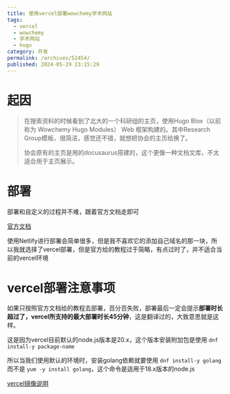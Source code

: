 ```yaml
---
title: 使用vercel部署wowchemy学术网站
tags:
  - vercel
  - wowchemy
  - 学术网站
  - hugo
category: 开发
permalink: /archives/52454/
published: 2024-05-29 23:15:29
---
```

# 起因

> 在搜索资料的时候看到了北大的一个科研组的主页，使用Hugo Blox（以前称为 Wowchemy Hugo Modules） Web 框架构建的。其中Research Group模板，很简洁，感觉还不错，就想把协会的主页给换了。
>
> 协会原有的主页是用的docusaurus搭建的，这个更像一种文档文库，不太适合用于主页展示。

# 部署

部署和自定义的过程并不难，跟着官方文档走即可

[官方文档](https://docs.hugoblox.com/)

使用Netlify进行部署会简单很多，但是我不喜欢它的添加自己域名的那一块，所以我就选择了vercel部署，但是官方给的教程过于简略，有点过时了，并不适合当前的vercel环境

# vercel部署注意事项

如果只按照官方文档给的教程去部署，百分百失败，部署最后一定会提示**部署时长超过了，vercel所支持的最大部署时长45分钟**，这是翻译过的，大致意思就是这样。

这是因为vercel目前默认的node.js版本是20.x，这个版本安装附加包是使用 `dnf install-y package-name`

所以当我们使用默认的环境时，安装golang依赖就要使用 `dnf install-y golang`而不是 `yum -y install golang`，这个命令是适用于18.x版本的node.js

[vercel镜像说明](https://vercel.com/docs/deployments/build-image)
